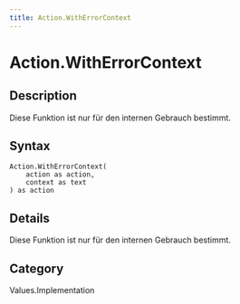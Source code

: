 ```yaml
---
title: Action.WithErrorContext
---
```


# Action.WithErrorContext


## Description

Diese Funktion ist nur für den internen Gebrauch bestimmt.


## Syntax

```powerquery
Action.WithErrorContext(
    action as action,
    context as text
) as action
```


## Details

Diese Funktion ist nur für den internen Gebrauch bestimmt.



## Category
Values.Implementation
